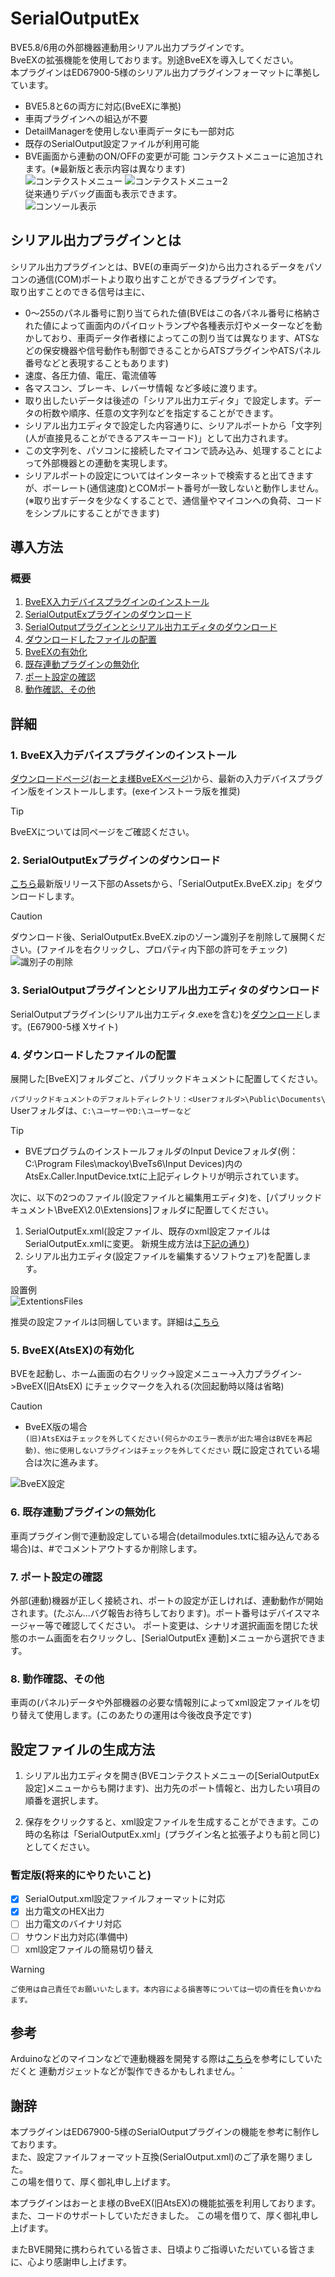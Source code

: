 # SerialOutputEx
BVE5.8/6用の外部機器連動用シリアル出力プラグインです。  
BveEXの拡張機能を使用しております。別途BveEXを導入してください。  
本プラグインはED67900-5様のシリアル出力プラグインフォーマットに準拠しています。  

- BVE5.8と6の両方に対応(BveEXに準拠)
- 車両プラグインへの組込が不要
- DetailManagerを使用しない車両データにも一部対応
- 既存のSerialOutput設定ファイルが利用可能
- BVE画面から連動のON/OFFの変更が可能
コンテクストメニューに追加されます。(※最新版と表示内容は異なります)  
![コンテクストメニュー](https://github.com/GraphTechKEN/SerialOutputEx/blob/image/ContextMenu_BveEX.png "コンテクストメニュー")
![コンテクストメニュー2](https://github.com/GraphTechKEN/SerialOutputEx/blob/image/ContextMenu2.png "コンテクストメニュー2")  
従来通りデバッグ画面も表示できます。  
![コンソール表示](https://github.com/GraphTechKEN/SerialOutputEx/blob/image/Console.png "コンソール表示")  

## シリアル出力プラグインとは
シリアル出力プラグインとは、BVE(の車両データ)から出力されるデータをパソコンの通信(COM)ポートより取り出すことができるプラグインです。  
取り出すことのできる信号は主に、
- 0～255のパネル番号に割り当てられた値(BVEはこの各パネル番号に格納された値によって画面内のパイロットランプや各種表示灯やメーターなどを動かしており、車両データ作者様によってこの割り当ては異なります、ATSなどの保安機器や信号動作も制御できることからATSプラグインやATSパネル番号などと表現することもあります)
- 速度、各圧力値、電圧、電流値等
- 各マスコン、ブレーキ、レバーサ情報
など多岐に渡ります。  
- 取り出したいデータは後述の「シリアル出力エディタ」で設定します。データの桁数や順序、任意の文字列などを指定することができます。
- シリアル出力エディタで設定した内容通りに、シリアルポートから「文字列(人が直接見ることができるアスキーコード)」として出力されます。
- この文字列を、パソコンに接続したマイコンで読み込み、処理することによって外部機器との連動を実現します。
- シリアルポートの設定についてはインターネットで検索すると出てきますが、ボーレート(通信速度)とCOMポート番号が一致しないと動作しません。
(※取り出すデータを少なくすることで、通信量やマイコンへの負荷、コードをシンプルにすることができます)

## 導入方法
### 概要
1. [BveEX入力デバイスプラグインのインストール](https://github.com/GraphTechKEN/SerialOutputEx/tree/main#1-atsex%E5%85%A5%E5%8A%9B%E3%83%87%E3%83%90%E3%82%A4%E3%82%B9%E3%83%97%E3%83%A9%E3%82%B0%E3%82%A4%E3%83%B3%E3%81%AE%E3%82%A4%E3%83%B3%E3%82%B9%E3%83%88%E3%83%BC%E3%83%AB)
2. [SerialOutputExプラグインのダウンロード](https://github.com/GraphTechKEN/SerialOutputEx/tree/main?tab=readme-ov-file#2-serialoutputex%E3%83%97%E3%83%A9%E3%82%B0%E3%82%A4%E3%83%B3%E3%81%AE%E3%83%80%E3%82%A6%E3%83%B3%E3%83%AD%E3%83%BC%E3%83%89)
3. [SerialOutputプラグインとシリアル出力エディタのダウンロード](https://github.com/GraphTechKEN/SerialOutputEx/tree/main?tab=readme-ov-file#3-serialoutput%E3%83%97%E3%83%A9%E3%82%B0%E3%82%A4%E3%83%B3%E3%81%A8%E3%82%B7%E3%83%AA%E3%82%A2%E3%83%AB%E5%87%BA%E5%8A%9B%E3%82%A8%E3%83%87%E3%82%A3%E3%82%BF%E3%81%AE%E3%83%80%E3%82%A6%E3%83%B3%E3%83%AD%E3%83%BC%E3%83%89)
4. [ダウンロードしたファイルの配置](https://github.com/GraphTechKEN/SerialOutputEx/blob/main/README.md#4-%E3%83%80%E3%82%A6%E3%83%B3%E3%83%AD%E3%83%BC%E3%83%89%E3%81%97%E3%81%9F%E3%83%95%E3%82%A1%E3%82%A4%E3%83%AB%E3%81%AE%E9%85%8D%E7%BD%AE)
5. [BveEXの有効化](https://github.com/GraphTechKEN/SerialOutputEx/tree/main?tab=readme-ov-file#5-atsex%E3%81%AE%E6%9C%89%E5%8A%B9%E5%8C%96)
6. [既存連動プラグインの無効化](https://github.com/GraphTechKEN/SerialOutputEx/tree/main?tab=readme-ov-file#6-%E6%97%A2%E5%AD%98%E9%80%A3%E5%8B%95%E3%83%97%E3%83%A9%E3%82%B0%E3%82%A4%E3%83%B3%E3%81%AE%E7%84%A1%E5%8A%B9%E5%8C%96)
7. [ポート設定の確認](https://github.com/GraphTechKEN/SerialOutputEx/tree/main?tab=readme-ov-file#7-%E3%83%9D%E3%83%BC%E3%83%88%E8%A8%AD%E5%AE%9A%E3%81%AE%E7%A2%BA%E8%AA%8D)
8. [動作確認、その他](https://github.com/GraphTechKEN/SerialOutputEx/tree/main?tab=readme-ov-file#8-%E5%8B%95%E4%BD%9C%E7%A2%BA%E8%AA%8D%E3%81%9D%E3%81%AE%E4%BB%96)

## 詳細
### 1. BveEX入力デバイスプラグインのインストール
[ダウンロードページ(おーとま様BveEXページ)](https://automatic9045.github.io/AtsEX/)から、最新の入力デバイスプラグイン版をインストールします。(exeインストーラ版を推奨)
> [!TIP]
> BveEXについては同ページをご確認ください。

### 2. SerialOutputExプラグインのダウンロード
  [こちら](https://github.com/GraphTechKEN/SerialOutputEx/releases)最新版リリース下部のAssetsから、「SerialOutputEx.BveEX.zip」をダウンロードします。
> [!CAUTION]
> ダウンロード後、SerialOutputEx.BveEX.zipのゾーン識別子を削除して展開ください。(ファイルを右クリックし、プロパティ内下部の許可をチェック)  
> ![識別子の削除](https://github.com/GraphTechKEN/SerialOutputEx/blob/image/Property.png "識別子の削除")  

### 3. SerialOutputプラグインとシリアル出力エディタのダウンロード
SerialOutputプラグイン(シリアル出力エディタ.exeを含む)を[ダウンロード](https://x.com/ED67900_5/status/1773725982970859961)します。(E67900-5様 Xサイト)  

### 4. ダウンロードしたファイルの配置
展開した[BveEX]フォルダごと、パブリックドキュメントに配置してください。

`パブリックドキュメントのデフォルトディレクトリ：<Userフォルダ>\Public\Documents\` Userフォルダは、`C:\ユーザーやD:\ユーザーなど`

> [!TIP]
>- BVEプログラムのインストールフォルダのInput Deviceフォルダ(例：C:\Program Files\mackoy\BveTs6\Input Devices)内のAtsEx.Caller.InputDevice.txtに上記ディレクトリが明示されています。
  
次に、以下の2つのファイル(設定ファイルと編集用エディタ)を、[パブリックドキュメント\BveEX\2.0\Extensions]フォルダに配置してください。
1. SerialOutputEx.xml(設定ファイル、既存のxml設定ファイルはSerialOutputEx.xmlに変更。  新規生成方法は[下記の通り](#設定ファイルの生成方法))
2. シリアル出力エディタ(設定ファイルを編集するソフトウェア)を配置します。

設置例  
![ExtentionsFiles](https://github.com/GraphTechKEN/SerialOutputEx/blob/image/ExtentionsFiles.png)

推奨の設定ファイルは同梱しています。詳細は[こちら](https://github.com/GraphTechKEN/MC53_ME38_BVE_VM/blob/main/SerialOutputEx.xml)

### 5. BveEX(AtsEX)の有効化
BVEを起動し、ホーム画面の右クリック->設定メニュー->入力プラグイン->BveEX(旧AtsEX) にチェックマークを入れる(次回起動時以降は省略)

> [!CAUTION]
>- BveEX版の場合  
> `(旧)AtsEXはチェックを外してください(何らかのエラー表示が出た場合はBVEを再起動)、他に使用しないプラグインはチェックを外してください`
> 既に設定されている場合は次に進みます。
>
> ![BveEX設定](https://github.com/GraphTechKEN/SerialOutputEx/blob/image/BveEXCheck.png "BveEX設定")

### 6. 既存連動プラグインの無効化
車両プラグイン側で連動設定している場合(detailmodules.txtに組み込んである場合)は、#でコメントアウトするか削除します。

### 7. ポート設定の確認
外部(連動)機器が正しく接続され、ポートの設定が正しければ、連動動作が開始されます。(たぶん...バグ報告お待ちしております)。ポート番号はデバイスマネージャー等で確認してください。
ポート変更は、シナリオ選択画面を閉じた状態のホーム画面を右クリックし、[SerialOutputEx 連動]メニューから選択できます。

### 8. 動作確認、その他
車両の(パネル)データや外部機器の必要な情報別によってxml設定ファイルを切り替えて使用します。(このあたりの運用は今後改良予定です)

## 設定ファイルの生成方法
1. シリアル出力エディタを開き(BVEコンテクストメニューの[SerialOutputEx 設定]メニューからも開けます)、出力先のポート情報と、出力したい項目の順番を選択します。

2. 保存をクリックすると、xml設定ファイルを生成することができます。この時の名称は「SerialOutputEx.xml」(プラグイン名と拡張子よりも前と同じ)としてください。

### 暫定版(将来的にやりたいこと)
- [x] SerialOutput.xml設定ファイルフォーマットに対応
- [x] 出力電文のHEX出力
- [ ] 出力電文のバイナリ対応
- [ ] サウンド出力対応(準備中)
- [ ] xml設定ファイルの簡易切り替え

> [!WARNING]
> `ご使用は自己責任でお願いいたします。本内容による損害等については一切の責任を負いかねます。`

## 参考
Arduinoなどのマイコンなどで連動機器を開発する際は[こちら](https://github.com/GraphTechKEN/MC53_ME38_BVE_VM#mc53-me38_bve_vm)を参考にしていただくと
連動ガジェットなどが製作できるかもしれません。`

## 謝辞
本プラグインはED67900-5様のSerialOutputプラグインの機能を参考に制作しております。  
また、設定ファイルフォーマット互換(SerialOutput.xml)のご了承を賜りました。  
この場を借りて、厚く御礼申し上げます。

本プラグインはおーとま様のBveEX(旧AtsEX)の機能拡張を利用しております。  
また、コードのサポートしていただきました。
この場を借りて、厚く御礼申し上げます。

またBVE開発に携わられている皆さま、日頃よりご指導いただいている皆さまに、心より感謝申し上げます。

